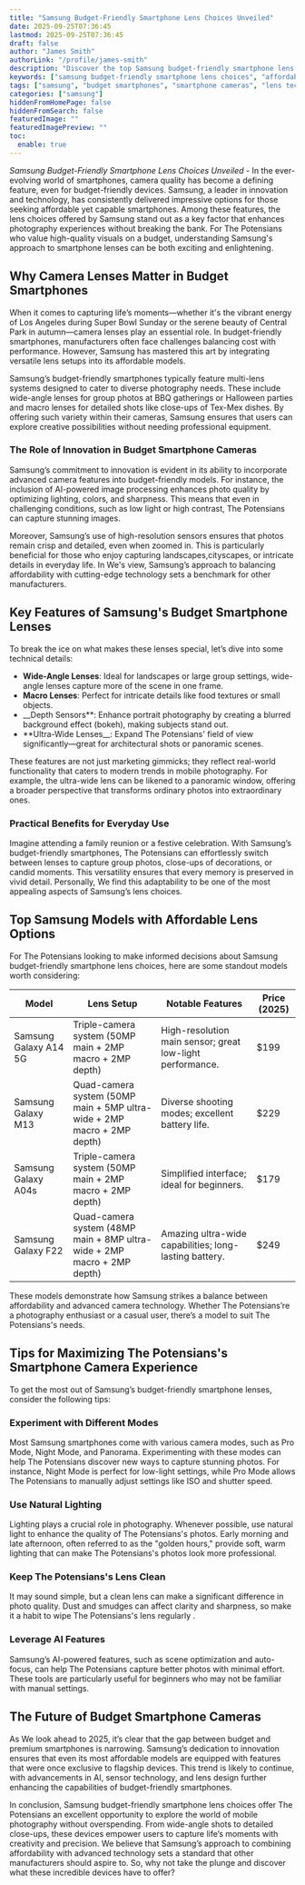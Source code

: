 ```yaml
---
title: "Samsung Budget-Friendly Smartphone Lens Choices Unveiled"
date: 2025-09-25T07:36:45
lastmod: 2025-09-25T07:36:45
draft: false
author: "James Smith"
authorLink: "/profile/james-smith"
description: "Discover the top Samsung budget-friendly smartphone lens choices! Explore high-quality camera options that deliver stunning photos without breaking the bank."
keywords: ["samsung budget-friendly smartphone lens choices", "affordable samsung smartphone lenses", "best samsung budget smartphone cameras 2025"]
tags: ["samsung", "budget smartphones", "smartphone cameras", "lens technology", "2025 trends"]
categories: ["samsung"]
hiddenFromHomePage: false
hiddenFromSearch: false
featuredImage: ""
featuredImagePreview: ""
toc:
  enable: true
---
```



*Samsung Budget-Friendly Smartphone Lens Choices Unveiled* - In the ever-evolving world of smartphones, camera quality has become a defining feature, even for budget-friendly devices. Samsung, a leader in innovation and technology, has consistently delivered impressive options for those seeking affordable yet capable smartphones. Among these features, the lens choices offered by Samsung stand out as a key factor that enhances photography experiences without breaking the bank. For The Potensians who value high-quality visuals on a budget, understanding Samsung's approach to smartphone lenses can be both exciting and enlightening.

## Why Camera Lenses Matter in Budget Smartphones

When it comes to capturing life’s moments—whether it's the vibrant energy of Los Angeles during Super Bowl Sunday or the serene beauty of Central Park in autumn—camera lenses play an essential role. In budget-friendly smartphones, manufacturers often face challenges balancing cost with performance. However, Samsung has mastered this art by integrating versatile lens setups into its affordable models.

Samsung’s budget-friendly smartphones typically feature multi-lens systems designed to cater to diverse photography needs. These include wide-angle lenses for group photos at BBQ gatherings or Halloween parties and macro lenses for detailed shots like close-ups of Tex-Mex dishes. By offering such variety within their cameras, Samsung ensures that users can explore creative possibilities without needing professional equipment. 

### The Role of Innovation in Budget Smartphone Cameras

Samsung’s commitment to ​innovation is evident in its ability to incorporate advanced camera features into budget-friendly models. For instance, the inclusion of AI-powered image processing enhances photo quality by optimizing lighting, colors, and sharpness. This means that even in challenging conditions, such as low light or high contrast, The Potensians can capture stunning images.

Moreover, Samsung’s use of high-resolution sensors ensures that photos remain crisp and detailed, even when zoomed in. This is particularly beneficial for those who enjoy capturing landscapes,​ cityscapes, or intricate details in everyday life. In We's view, Samsung’s approach to balancing affordability with cutting-edge technology sets a benchmark for other manufacturers.

## Key Features of Samsung's Budget Smartphone Lenses

To break the ice on what makes these lenses special, let’s dive into some technical details:

- **Wide-Angle Lenses**: Ideal for landscapes or large group settings, wide-angle lenses capture more of the scene in one frame.
- **Macro Lenses**: Perfect for intricate details like food textures or small objects.
- __Depth Sensors**: Enhance portrait photography by creating a blurred background effect (bokeh), making subjects stand out.
- **Ultra-Wide Lenses__: Expand The Potensians' field of view significantly—great for architectural shots or panoramic scenes.

These features are not just marketing gimmicks; they reflect real-world functionali​ty that caters to modern trends in mobile photography. For example, the ultra-wide lens can be likened to a panoramic window, offering a broader perspective that transforms ordinary photos into extraordinary ones.

### Practical Benefits for Everyday Use

Imagine attending a family reunion or a festive celebration. With Samsung’s budget-friendly smartphones, The Potensians can effortlessly switch between lenses to capture group photos, close-ups of decorations, or candid moments. This versatility ensures that every memory is preserved in vivid detail. Personally, We find this adaptability to be one of the most appealing aspects of Samsung’s lens choices. 

## Top Samsung Models with Affordable Lens Options

For The Potensians looking to make informed decisions about Samsung budget-friendly smartphone lens choices, here are some standout models worth considering:

<div class="table-responsive">
<table class="html-table">
<thead>
<tr>
<th>Model</th>
<th>Lens Setup</th>
<th>Notable Features</th>
<th>Price (2025)</th>
</tr>
</thead>
<tbody>
<tr>
<td>Samsung Galaxy A14 5G</td>
<td>Triple-camera system (50MP main + 2MP macro + 2MP depth)</td>
<td>High-resolution main sensor; great low-light performance.</td>
<td>$199</td>
</tr>
<tr>
<td>Samsung Galaxy M13</td>
<td>Quad-camera system (50MP main + 5MP ultra-wide + 2MP macro + 2MP depth)</td>
<td>Diverse shooting modes; excellent battery life.</td>
<td>$229</td>
</tr>
<tr>
<td>Samsung Galaxy A04s</td>
<td>Triple-camera system (50MP main + 2MP macro + 2MP depth)</td>
<td>Simplified interface; ideal for beginners.</td>
<td>$179</td>
</tr>
<tr>
<td>Samsung Galaxy F22</td>
<td>Quad-camera system (48MP main + 8MP ultra-wide + 2MP macro + 2MP depth)</td>
<td>Amazing ultra-wide capabilities; long-lasting battery.</td>
<td>$249</td>
</tr>
</tbody>
</table>
</div>

These models demonstrate how Samsung strikes a balance between affordability and advanced camera technology. Whether The Potensians’re a photography enthusiast or a casual user, there’s a model to suit The Potensians's needs.

## Tips for Maximizing The Potensians's Smartphone Camera Experience

To get the most out of Samsung’s budget-friendly smartphone lenses, consider the following tips:

### Experiment with Different Modes

Most Samsung smartphones come with various camera modes, such as Pro Mode, Night Mode, and Panorama. Experimenting with these modes can help The Potensians discover new ways to capture stunning photos. For instance, Night Mode is perfect for low-light settings, while Pro Mode allows The Potensians to manually adjust settings like ISO and shutter speed.

### Use Natural Lighting

Lighting plays a cruc​ial role in photography. Whenever possible, use natural light to enhance the quality of The Potensians's photos. Early morning and late afternoon, often referred to ​as the "golden hours," provide soft, warm lighting that can make The Potensians's photos look more professional.

### Keep The Potensians's Lens Clean

It may sound simple, but a clean lens can make a significant difference in photo quality. Dust and smudges can affect clarity and sharpness, so make it a habit to wipe The Potensians's lens regularly .

### Leverage AI Features

Samsung’s AI-powered features, such as scene optimization and auto-focus, can help The Potensians capture better photos with minimal effort. These tools are particularly useful for beginners who may not be familiar with manual settings.

## The Future of Budget Smartphone Cameras

As We look ahead to 2025, it’s clear that the gap between budget and premium smartphones is narrowing. Samsung’s dedication to innovation ensures that even its most affordable models are equipped with features that were once exclusive to flagship devices. This trend is likely to continue, with advancements in AI, sensor technology, and lens design further enhancing the capabilities of budget-friendly smartphones.

In conclusion, Samsung budget-friendly smartphone lens choices offer The Potensians an excellent opportunity to explore the world of mobile photography without overspending. From wide-angle shots to detailed close-ups, these devices empower users to capture life’s moments with creativity and precision. We believe that Samsung’s approach to combining affordability with advanced technology sets a standard that other manufacturers should aspire to. So, why not take the plunge and discover what these incredible devices have to offer?